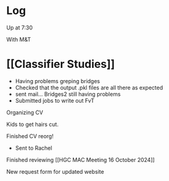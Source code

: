 

# Log

Up at 7:30 

With M&T

# [[Classifier Studies]]
- Having problems greping bridges
- Checked that the output .pkl files are all there as expected
- sent mail... Bridges2 still having problems
- Submitted jobs to write out FvT


Organizing CV

Kids to get hairs cut.

Finished CV reorg!
- Sent to Rachel

Finished reviewing [[HGC MAC Meeting 16 October 2024]]

New request form for updated website



